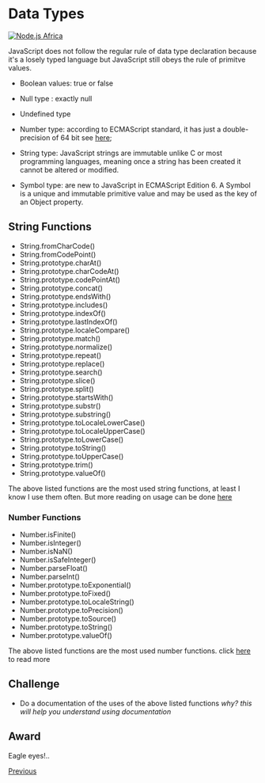 # Data Types 

[![Node.js Africa](https://img.shields.io/badge/node.js%20africa-contributor-green.svg)](http://github.com/nodejsafrica/team-nodejs-africa)

JavaScript does not follow the regular rule of data type declaration because it's a losely typed language but JavaScript still obeys the rule of primitve values.

- Boolean values: true or false
- Null type : exactly null
- Undefined type
- Number type: according to ECMAScript standard, it has just a double-precision of 64  bit see [here](https://developer.mozilla.org/en-US/docs/Web/JavaScript/Data_structures);

- String type: JavaScript strings are immutable unlike C or most programming languages, meaning once a string has been created it cannot be altered or modified.
- Symbol type: are new to JavaScript in ECMAScript Edition 6. A Symbol is a unique and immutable primitive value and may be used as the key of an Object property.

## String Functions 
- String.fromCharCode()
- String.fromCodePoint()
- String.prototype.charAt()
- String.prototype.charCodeAt()
- String.prototype.codePointAt()
- String.prototype.concat()
- String.prototype.endsWith()
- String.prototype.includes()
- String.prototype.indexOf()
- String.prototype.lastIndexOf()
- String.prototype.localeCompare()
- String.prototype.match()
- String.prototype.normalize()
- String.prototype.repeat()
- String.prototype.replace()
- String.prototype.search()
- String.prototype.slice()
- String.prototype.split()
- String.prototype.startsWith()
- String.prototype.substr()
- String.prototype.substring()
- String.prototype.toLocaleLowerCase()
- String.prototype.toLocaleUpperCase()
- String.prototype.toLowerCase()
- String.prototype.toString()
- String.prototype.toUpperCase()
- String.prototype.trim()
- String.prototype.valueOf()

The above listed functions are the most used string functions, at least I know I use them often. But more reading on usage can be done [here](https://developer.mozilla.org/en-US/docs/Web/JavaScript/Reference/Global_Objects/String)

### Number Functions

- Number.isFinite()
- Number.isInteger()
- Number.isNaN()
- Number.isSafeInteger()
- Number.parseFloat()
- Number.parseInt()
- Number.prototype.toExponential()
- Number.prototype.toFixed()
- Number.prototype.toLocaleString()
- Number.prototype.toPrecision()
- Number.prototype.toSource()
- Number.prototype.toString()
- Number.prototype.valueOf() 

The above listed functions are the most used number functions. click [here](https://developer.mozilla.org/en-US/docs/Web/JavaScript/Reference/Global_Objects/Number) to read more


## Challenge 
- Do a documentation of the uses of the above listed functions
*why? this will help you understand using documentation*

## Award
Eagle eyes!..

[Previous](https://github.com/NodeJSAfrica/workshoppers/tree/master/5.%20working_with_arrays)
